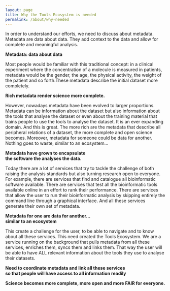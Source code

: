 ```yaml
---
layout: page
title: Why the Tools Ecosystem is needed
permalink: /about/why-needed
---
```

<head>
  <style>
  </style>
</head>

<div class="container">
  <div class="row">
    <div class="col"><p>In order to understand our efforts, we need to discuss about metadata. Metadata are data about data. They add context to the data and allow for complete and meaningful analysis.</p></div>
    <div class="col"><p class="text-end"><strong>Metadata: data about data</strong></p></div>
    <div class="w-100"></div>
    <div class="col"><p>Most people would be familiar with this traditional concept:  in a clinical experiment where the concentration of a molecule is measured in patients, metadata would be the gender, the age, the physical activity, the weight of the patient and so forth.These metadata describe the initial dataset more completely.</p></div>
    <div class="col"><p class="text-end"><strong>Rich metadata render science more complete.</strong></p></div>
    <div class="w-100"></div>
    <div class="col"><p>However, nowadays metadata have been evolved to larger proportions. Metadata can be information about the dataset but also information about the tools that analyse the dataset or even about the training material that trains people to use the tools to analyse the dataset. It is an ever expanding domain. And this is great. The more rich are the metadata that describe all peripheral relations of a dataset, the more complete and open science becomes. Moreover, metadata for someone could be data for another. Nothing goes to waste, similar to an ecosystem...</p></div>
    <div class="col"><p class="text-end"><strong>Metadata have grown to encapsulate<br> the software the analyses the data.</strong></p> </div>
    <div class="w-100"></div>
    <div class="col"><p>Today there are a lot of services that try to tackle the challenge of both raising the analysis standards but also turning research open to everyone. For example, there are services that find and catalogue all bioinformatic software available. There are services that test all the bioinformatic tools available online in an effort to rank their performance. There are services that allow the user to run their bioinformatic analysis by skipping entirely the command line through a graphical interface. And all these services generate their own set of metadata.</p></div>
    <div class="col"><p class="text-end"><strong>Metadata for one are data for another...<br>similar to an ecosystem</strong></p></div>
    <div class="w-100"></div>
    <div class="col"><p>This create a challenge for the user, to be able to navigate and to know about all these services. This need created the Tools Ecosystem. We are a service running on the background that pulls metadata from all these services, enriches them, syncs them and links them. That way the user will be able to have ALL relevant information about the tools they use to analyse their datasets.</p></div>
    <div class="col"><p class="text-end"><strong>Need to coordinate metadata and link all these services<br>so that people will have access to all information readily</strong></p></div>
    <div class="w-100"></div>
    <div class="col"><p class="text-center"><strong>Science becomes more complete, more open and more FAIR for everyone.</strong></p></div>
  </div>
</div>


